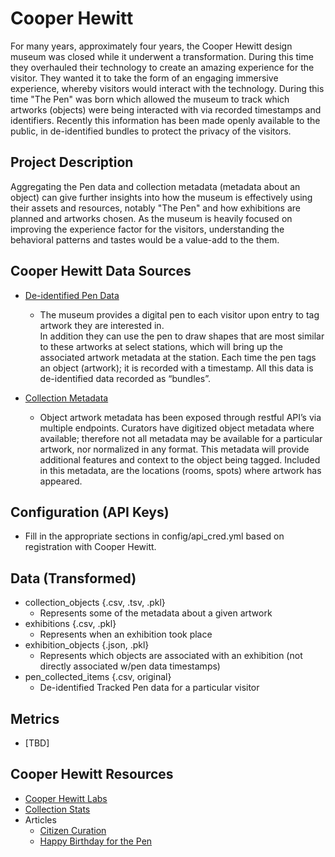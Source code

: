 # Cooper Hewitt
For many years, approximately four years, the Cooper Hewitt design museum was closed while it
underwent a transformation.  During this time they overhauled their technology to create
an amazing experience for the visitor.  They wanted it to take the form of an engaging immersive
experience, whereby visitors would interact with the technology.  During this time "The Pen" was
born which allowed the museum to track which artworks (objects) were being interacted with via
recorded timestamps and identifiers.  Recently this information has been made openly available to the public,
in de-identified bundles to protect the privacy of the visitors.


## Project Description
Aggregating the Pen data and collection metadata (metadata about an object) can give further insights
into how the museum is effectively using their assets and resources, notably "The Pen" and how exhibitions
are planned and artworks chosen.  As the museum is heavily focused on improving the experience factor for
the visitors, understanding the behavioral patterns and tastes would be a value-add to the them.


## Cooper Hewitt Data Sources
- [De-identified Pen Data](https://github.com/cooperhewitt/the-pen-data/)
    - The museum provides a digital pen to each visitor upon entry to tag artwork they are interested in.  
    In addition they can use the pen to draw shapes that are most similar to these artworks at select stations,
    which will bring up the associated artwork metadata at the station.  Each time the pen tags an object (artwork);
    it is recorded with a timestamp.  All this data is de-identified data recorded as “bundles”.

- [Collection Metadata](https://collection.cooperhewitt.org/api/methods/)
    - Object artwork metadata has been exposed through restful API’s via multiple endpoints.  Curators have
    digitized object metadata where available; therefore not all metadata may be available for a particular artwork,
    nor normalized in any format.  This metadata will provide additional features and context to the object being
    tagged.  Included in this metadata, are the locations (rooms, spots) where artwork has appeared.


## Configuration (API Keys)
- Fill in the appropriate sections in config/api_cred.yml based on registration with Cooper Hewitt.

## Data (Transformed)
- collection_objects {.csv, .tsv, .pkl}
    - Represents some of the metadata about a given artwork
- exhibitions {.csv, .pkl}
    - Represents when an exhibition took place
- exhibition_objects {.json, .pkl}
    - Represents which objects are associated with an exhibition (not directly associated w/pen data timestamps)
- pen_collected_items {.csv, original}
    - De-identified Tracked Pen data for a particular visitor

## Metrics
- [TBD]

## Cooper Hewitt Resources
- [Cooper Hewitt Labs](http://labs.cooperhewitt.org)
- [Collection Stats](http://collection.cooperhewitt.org/stats)
- Articles
    - [Citizen Curation](http://tfmorris.blogspot.com/2012/10/citizen-curation-of-smithsonian-metadata.html)
    - [Happy Birthday for the Pen](http://labs.cooperhewitt.org/2016/a-very-happy-open-birthday-for-the-pen/)
